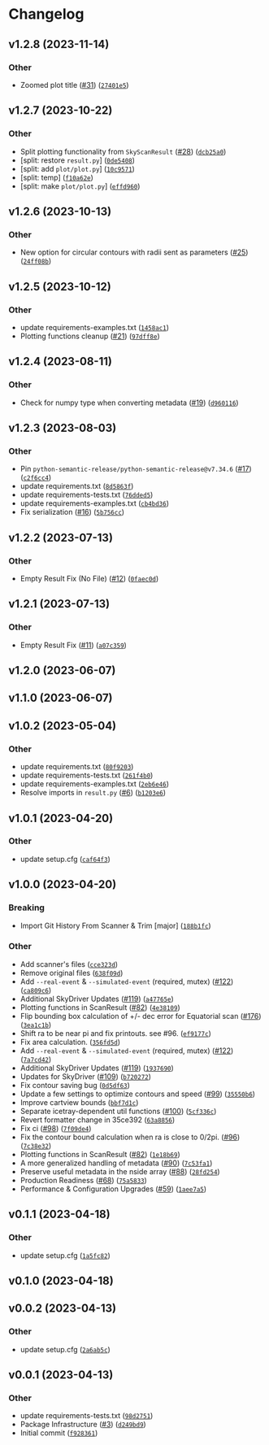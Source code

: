 # Changelog

<!--next-version-placeholder-->

## v1.2.8 (2023-11-14)

### Other

* Zoomed plot title ([#31](https://github.com/icecube/skyreader/issues/31)) ([`27401e5`](https://github.com/icecube/skyreader/commit/27401e50acfa354551cef9c02903e713d63ae3b2))

## v1.2.7 (2023-10-22)

### Other

* Split plotting functionality from `SkyScanResult` ([#28](https://github.com/icecube/skyreader/issues/28)) ([`dcb25a0`](https://github.com/icecube/skyreader/commit/dcb25a0408c4986d1a4418bb1dba3f4cb9d84e75))
* [split: restore `result.py`] ([`0de5408`](https://github.com/icecube/skyreader/commit/0de5408cb4c2921a289caee7bf74046ec7c82f16))
* [split: add `plot/plot.py`] ([`10c9571`](https://github.com/icecube/skyreader/commit/10c957151699e13312cf9660568cd0b90701e4d8))
* [split: temp] ([`f10a62e`](https://github.com/icecube/skyreader/commit/f10a62e2a82d74a422af0637dd3dd146f4d5566c))
* [split: make `plot/plot.py`] ([`effd960`](https://github.com/icecube/skyreader/commit/effd960dd801eb1593fa05c2fe85e0e13d21b2f6))

## v1.2.6 (2023-10-13)

### Other

* New option for circular contours with radii sent as parameters ([#25](https://github.com/icecube/skyreader/issues/25)) ([`24ff08b`](https://github.com/icecube/skyreader/commit/24ff08b393df39da21b3d540c7e3197b7d400f29))

## v1.2.5 (2023-10-12)

### Other

* <bot> update requirements-examples.txt ([`1458ac1`](https://github.com/icecube/skyreader/commit/1458ac1d2ce9ec33512a294bd86e34f823ddd375))
* Plotting functions cleanup ([#21](https://github.com/icecube/skyreader/issues/21)) ([`97dff8e`](https://github.com/icecube/skyreader/commit/97dff8efa79d5bd480f6e947f3fe47a87e565385))

## v1.2.4 (2023-08-11)

### Other

* Check for numpy type when converting metadata ([#19](https://github.com/icecube/skyreader/issues/19)) ([`d960116`](https://github.com/icecube/skyreader/commit/d960116901da45272529e69aa7b3787a6e5d16d9))

## v1.2.3 (2023-08-03)

### Other

* Pin `python-semantic-release/python-semantic-release@v7.34.6` ([#17](https://github.com/icecube/skyreader/issues/17)) ([`c2f6cc4`](https://github.com/icecube/skyreader/commit/c2f6cc4b6bc5c489030b0d0123dde156cc79682d))
* <bot> update requirements.txt ([`8d5863f`](https://github.com/icecube/skyreader/commit/8d5863f4077404fc9e68b198199544fa3a36bb7c))
* <bot> update requirements-tests.txt ([`76dded5`](https://github.com/icecube/skyreader/commit/76dded5feeccf05babdfead4b1ca54251bb0e731))
* <bot> update requirements-examples.txt ([`cb4bd36`](https://github.com/icecube/skyreader/commit/cb4bd3625b092eaaa0aa8392b89fa666c6024657))
* Fix serialization ([#16](https://github.com/icecube/skyreader/issues/16)) ([`5b756cc`](https://github.com/icecube/skyreader/commit/5b756cc271f958d6e1cf620f569a926af66c62d0))

## v1.2.2 (2023-07-13)

### Other

* Empty Result Fix (No File) ([#12](https://github.com/icecube/skyreader/issues/12)) ([`0faec0d`](https://github.com/icecube/skyreader/commit/0faec0dd6c3c8fdcc43a03429ecddd98c5cd3de4))

## v1.2.1 (2023-07-13)

### Other

* Empty Result Fix ([#11](https://github.com/icecube/skyreader/issues/11)) ([`a07c359`](https://github.com/icecube/skyreader/commit/a07c359190942de4a969e3f116d2cdbe3d93dac6))

## v1.2.0 (2023-06-07)



## v1.1.0 (2023-06-07)



## v1.0.2 (2023-05-04)
### Other
* <bot> update requirements.txt ([`80f9203`](https://github.com/icecube/skyreader/commit/80f920397b36fd3e74134da331fce4c35a0d8474))
* <bot> update requirements-tests.txt ([`261f4b0`](https://github.com/icecube/skyreader/commit/261f4b0a62e730f5ca03f94e5e3ddcdf2984a1ff))
* <bot> update requirements-examples.txt ([`2eb6e46`](https://github.com/icecube/skyreader/commit/2eb6e46877279e769fceda9f47458bbeb2d2518e))
* Resolve imports in `result.py` ([#6](https://github.com/icecube/skyreader/issues/6)) ([`b1203e6`](https://github.com/icecube/skyreader/commit/b1203e66aca26a90e56e06919921078c2127a957))

## v1.0.1 (2023-04-20)
### Other
* <bot> update setup.cfg ([`caf64f3`](https://github.com/icecube/skyreader/commit/caf64f3ed82a65d46fdc2875986c02250871150e))

## v1.0.0 (2023-04-20)
### Breaking
* Import Git History From Scanner & Trim [major] ([`188b1fc`](https://github.com/icecube/skyreader/commit/188b1fc6f0f0e648c877157c3f681ba2426185f5))

### Other
* Add scanner's files ([`cce323d`](https://github.com/icecube/skyreader/commit/cce323d2d9ac56476e4b75b0c1a61c5937adac4c))
* Remove original files ([`638f09d`](https://github.com/icecube/skyreader/commit/638f09d0611ae7ba4bbb9ce844d5ffae07d08f6b))
* Add `--real-event` & `--simulated-event` (required, mutex) ([#122](https://github.com/icecube/skyreader/issues/122)) ([`ca809c6`](https://github.com/icecube/skyreader/commit/ca809c677deca5e7413d97156fd1d1598720d23c))
* Additional SkyDriver Updates ([#119](https://github.com/icecube/skyreader/issues/119)) ([`a47765e`](https://github.com/icecube/skyreader/commit/a47765e1db2b4a2ba6175762f76fc7460e4b43eb))
* Plotting functions in ScanResult ([#82](https://github.com/icecube/skyreader/issues/82)) ([`4e38109`](https://github.com/icecube/skyreader/commit/4e38109a6b1f2fb0dea1b5056dd080506cd783e1))
* Flip bounding box calculation of +/- dec error for Equatorial scan ([#176](https://github.com/icecube/skyreader/issues/176)) ([`3ea1c1b`](https://github.com/icecube/skyreader/commit/3ea1c1bcf733f97c7e7087f80ee2b5b46d2c6ec9))
* Shift ra to be near pi and fix printouts. see #96. ([`ef9177c`](https://github.com/icecube/skyreader/commit/ef9177c0464bd46d7aac51c96638e313b4571cdf))
* Fix area calculation. ([`356fd5d`](https://github.com/icecube/skyreader/commit/356fd5d63353b407de29810c72b8054dfd692aad))
* Add `--real-event` & `--simulated-event` (required, mutex) ([#122](https://github.com/icecube/skyreader/issues/122)) ([`7a7cd42`](https://github.com/icecube/skyreader/commit/7a7cd42e3fc12d001c38a35358f4a05940249f68))
* Additional SkyDriver Updates ([#119](https://github.com/icecube/skyreader/issues/119)) ([`1937690`](https://github.com/icecube/skyreader/commit/19376903100a5e0755cab486e05d3d082a1dc6d0))
* Updates for SkyDriver ([#109](https://github.com/icecube/skyreader/issues/109)) ([`b720272`](https://github.com/icecube/skyreader/commit/b7202727de710c84189bf15f1f4ae07607829c55))
* Fix contour saving bug ([`0d5df63`](https://github.com/icecube/skyreader/commit/0d5df63fa19cf8a08ac8a7f6b095a941a4a479b1))
* Update a few settings to optimize contours and speed ([#99](https://github.com/icecube/skyreader/issues/99)) ([`35550b6`](https://github.com/icecube/skyreader/commit/35550b6cc9b692ca7edf97740eacd6ae1e275afa))
* Improve cartview bounds ([`bbf7d1c`](https://github.com/icecube/skyreader/commit/bbf7d1c3922f6525b1e70dd5df817933e14ff01f))
* Separate icetray-dependent util functions ([#100](https://github.com/icecube/skyreader/issues/100)) ([`5cf336c`](https://github.com/icecube/skyreader/commit/5cf336cd36e088c35de1e886c54f6412909cc3fe))
* Revert formatter change in 35ce392 ([`63a8856`](https://github.com/icecube/skyreader/commit/63a8856bf9816bfd96e239fd428ad520ec96caf1))
* Fix ci ([#98](https://github.com/icecube/skyreader/issues/98)) ([`7f09de4`](https://github.com/icecube/skyreader/commit/7f09de48985692e940f49ed67829ecd7c7f00b19))
* Fix the contour bound calculation when ra is close to 0/2pi. ([#96](https://github.com/icecube/skyreader/issues/96)) ([`7c38e32`](https://github.com/icecube/skyreader/commit/7c38e321a1ad67aea7c6b1e33ce5644c45ccf030))
* Plotting functions in ScanResult ([#82](https://github.com/icecube/skyreader/issues/82)) ([`1e18b69`](https://github.com/icecube/skyreader/commit/1e18b6979654055713a3458c6fd402a556609c69))
* A more generalized handling of metadata ([#90](https://github.com/icecube/skyreader/issues/90)) ([`7c53fa1`](https://github.com/icecube/skyreader/commit/7c53fa152a230c29dfc806b73e50b324b879a441))
* Preserve useful metadata in the nside array ([#88](https://github.com/icecube/skyreader/issues/88)) ([`28fd254`](https://github.com/icecube/skyreader/commit/28fd254007874889f014c205c67b912cd212e3ef))
* Production Readiness ([#68](https://github.com/icecube/skyreader/issues/68)) ([`75a5833`](https://github.com/icecube/skyreader/commit/75a5833f07c8ce5985e6710452b9771f6569fb70))
* Performance & Configuration Upgrades ([#59](https://github.com/icecube/skyreader/issues/59)) ([`1aee7a5`](https://github.com/icecube/skyreader/commit/1aee7a5b5978f32dc8cbcacb6baee3accff89dff))

## v0.1.1 (2023-04-18)
### Other
* <bot> update setup.cfg ([`1a5fc82`](https://github.com/icecube/skyreader/commit/1a5fc82a91f5774800a62aed20e4987805f714bc))

## v0.1.0 (2023-04-18)


## v0.0.2 (2023-04-13)
### Other
* <bot> update setup.cfg ([`2a6ab5c`](https://github.com/icecube/skyreader/commit/2a6ab5c2ac89b9ef3ad828d62ef932e75e0d3970))

## v0.0.1 (2023-04-13)
### Other
* <bot> update requirements-tests.txt ([`98d2751`](https://github.com/icecube/skyreader/commit/98d2751442b8a82d9e2bb57712d30275620bfcd9))
* Package Infrastructure ([#3](https://github.com/icecube/skyreader/issues/3)) ([`d249bd9`](https://github.com/icecube/skyreader/commit/d249bd9abc20843c0d819abd6625ca3888f3d1e4))
* Initial commit ([`f928361`](https://github.com/icecube/skyreader/commit/f928361e5f8d0fec325f5848b5c1d41c04388ef5))
